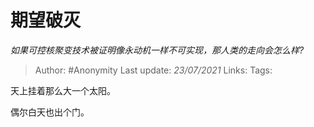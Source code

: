 # 期望破灭
*如果可控核聚变技术被证明像永动机一样不可实现，那人类的走向会怎么样?*

> Author: #Anonymity 
> Last update: *23/07/2021* 
> Links:
> Tags:   

 
天上挂着那么大一个太阳。

偶尔白天也出个门。



